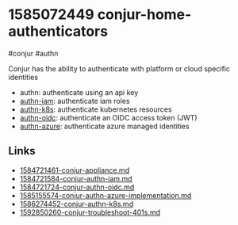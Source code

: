 # 1585072449 conjur-home-authenticators
#conjur #authn

Conjur has the ability to authenticate with platform or cloud specific identities
- authn: authenticate using an api key
- [authn-iam](1584721584-conjur-authn-iam.md): authenticate iam roles
- [authn-k8s](1586274452-conjur-authn-k8s.md): authenticate kubernetes resources
- [authn-oidc](1584721724-conjur-authn-oidc.md): authenticate an OIDC access token (JWT)
- [authn-azure](1585155574-conjur-authn-azure-implementation.md): authenticate azure managed identities

## Links
- [1584721461-conjur-appliance.md](1584721461-conjur-appliance.md)
- [1584721584-conjur-authn-iam.md](1584721584-conjur-authn-iam.md)
- [1584721724-conjur-authn-oidc.md](1584721724-conjur-authn-oidc.md)
- [1585155574-conjur-authn-azure-implementation.md](1585155574-conjur-authn-azure-implementation.md)
- [1586274452-conjur-authn-k8s.md](1586274452-conjur-authn-k8s.md)
- [1592850260-conjur-troubleshoot-401s.md](1592850260-conjur-troubleshoot-401s.md)
